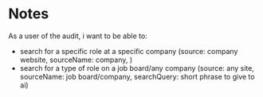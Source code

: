# Notes

As a user of the audit, i want to be able to:
- search for a specific role at a specific company (source: company website, sourceName: company, )
- search for a type of role on a job board/any company (source: any site, sourceName: job board/company, searchQuery: short phrase to give to ai)